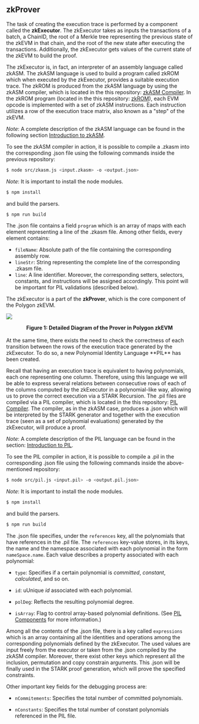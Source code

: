 
## zkProver

The task of creating the execution trace is performed by a component called the **zkExecutor**.
The zkExecutor takes as inputs the transactions of a batch, a ChainID, the root of a Merkle tree representing the previous state of the zkEVM in that chain, and
the root of the new state after executing the transactions. 
Additionally, the zkExecutor gets values 
of the current state of the zkEVM to build the proof.

The zkExecutor is, in fact, an interpreter of an assembly language called zkASM. The zkASM language is used to build a program called zkROM which when executed by the zkExecutor, provides a suitable execution trace. The zkROM
is produced from the zkASM language by using the zkASM compiler, which is located in the this repository:
[zkASM Compiler](https://github.com/0xPolygonHermez/zkasmcom). 
In the zkROM program (located in the this repository: 
[zkROM](https://github.com/0xPolygonHermez/zkevm-rom)),
each EVM opcode is implemented with a set of zkASM instructions. Each instruction utilizes a row of the execution trace matrix, also known as a "step" of the zkEVM. 

*Note*: A complete description of the zkASM language can be found in the following section [Introduction to zkASM](../zkASM/introduction.md).

To see the zkASM compiler in action, it is possible to compile a .zkasm into the corresponding .json file using the following commands inside the previous
repository:

```sh
$ node src/zkasm.js <input.zkasm> -o <output.json>
```

*Note*: It is important to install the node modules. 
```sh
$ npm install
```
and build the parsers.
```sh
$ npm run build
```

The .json file contains a field `program` which is an array of maps with each element representing a line of the .zkasm file. Among other fields, every element contains: 

- `fileName`: Absolute path of the file containing the corresponding assembly row.
- `lineStr`: String representing the complete line of the corresponding .zkasm file.
- `line`: A line identifier. 
Moreover, the corresponding setters, selectors, constants, and instructions will be assigned accordingly. This point will be important for PIL validations (described below). 


The zkExecutor is a part of the **zkProver**, which is the
core component of the Polygon zkEVM.

![](./figures/big-picture.png)

<div align="center"><b> Figure 1: Detailed Diagram of the Prover in Polygon zkEVM </b></div>

<br>
At the same time, there exists the need to check the correctness of each transition between the rows of the execution trace generated by the zkExecutor. To do so, a new Polynomial Identity Language **PIL** has been created.

Recall that having an execution trace is equivalent to having polynomials, each one representing one column. Therefore, using this language we will be able to express several relations between consecutive rows of each of the columns computed by the zkExecutor in a polynomial-like way, allowing us to prove the correct execution via a STARK Recursion. The .pil files are compiled via a PIL compiler, which is located in the this repository: [PIL Compiler](https://github.com/0xPolygonHermez/pilcom).
The compiler, as in the zkASM case, produces a .json which will be interpreted by the STARK generator and together with the execution trace (seen as a set of polynomial evaluations) generated by the zkExecutor, will produce a proof. 

*Note*: A complete description of the PIL language can be found in the section: [Introduction to PIL](../PIL/introduction.md).

To see the PIL compiler in action, it is possible to compile a .pil in the corresponding .json file using the following commands inside the above-mentioned repository:

```sh
$ node src/pil.js <input.pil> -o <output.pil.json>
```

*Note*: It is important to install the node modules. 
```sh
$ npm install
```
and build the parsers.
```sh
$ npm run build
```

The .json file specifies, under the `references` key, all the polynomials that have references in the .pil file. The `references` key-value stores, in its keys, the name and the namespace associated with each polynomial in the form `nameSpace.name`. Each value describes a property associated with each polynomial:

- `type`: Specifies if a certain polynomial is *committed*, *constant*, *calculated*, and so on.

- `id`: uUnique *id* associated with each polynomial.

- `polDeg`: Reflects the resulting polynomial degree.

- `isArray`: Flag to control array-based polynomial definitions. 
(See [PIL Components](../PIL/components.md) for more information.)

Among all the contents of the .json file, there is a key called `expressions` which is an array containing all the identities and operations among the corresponding
polynomials defined by the zkExecutor. The used values are input freely from the executor or taken from the .json compiled by the zkASM compiler. Moreover, there exist other keys which represent all the inclusion, permutation and copy constrain arguments. This .json will be finally used in the STARK proof generation, which will prove the specified constraints. 

Other important key fields for the debugging process are:

- `nCommitements`: Specifies the total number of committed polynomials.
 
- `nConstants`: Specifies the total number of constant polynomials referenced in the PIL file. 
